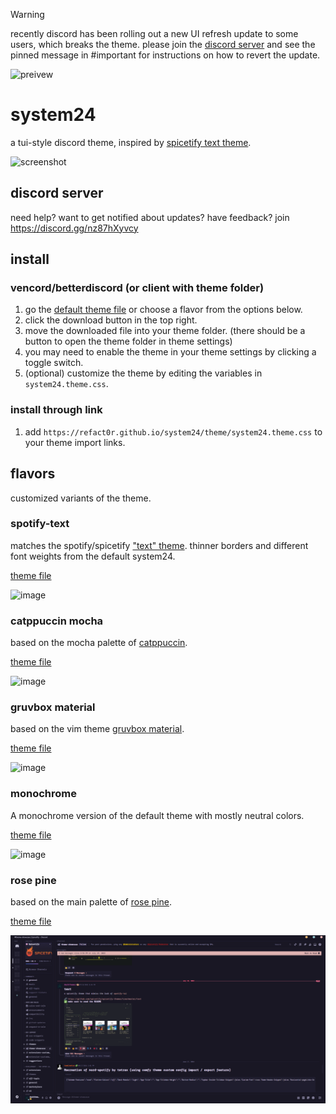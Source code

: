 > [!WARNING]  
> recently discord has been rolling out a new UI refresh update to some users, which breaks the theme. please join the [discord server](https://discord.gg/nz87hXyvcy) and see the pinned message in #important for instructions on how to revert the update.

![preivew](/assets/preview.png)

# system24

a tui-style discord theme, inspired by [spicetify text theme](https://github.com/spicetify/spicetify-themes/tree/master/text).

![screenshot](/assets/screenshot3.png)

## discord server

need help? want to get notified about updates? have feedback? join <https://discord.gg/nz87hXyvcy>

## install

### vencord/betterdiscord (or client with theme folder)

1. go the [default theme file](https://github.com/refact0r/system24/blob/main/theme/system24.theme.css) or choose a flavor from the options below.
2. click the download button in the top right.
3. move the downloaded file into your theme folder. (there should be a button to open the theme folder in theme settings)
4. you may need to enable the theme in your theme settings by clicking a toggle switch.
5. (optional) customize the theme by editing the variables in `system24.theme.css`.

### install through link

1. add `https://refact0r.github.io/system24/theme/system24.theme.css` to your theme import links.

## flavors

customized variants of the theme.

### spotify-text

matches the spotify/spicetify ["text" theme](https://github.com/spicetify/spicetify-themes/tree/master/text). thinner borders and different font weights from the default system24.

[theme file](https://github.com/refact0r/system24/blob/main/theme/flavors/spotify-text.theme.css)

![image](https://github.com/user-attachments/assets/f459f9fc-7b6c-4e9d-a8c9-4adefb0be417)

### catppuccin mocha

based on the mocha palette of [catppuccin](https://catppuccin.com/palette).

[theme file](https://github.com/refact0r/system24/blob/main/theme/flavors/catppuccin-mocha.theme.css)

![image](https://github.com/user-attachments/assets/994d35f6-90d8-4f99-bfce-c3df13f415d4)

### gruvbox material

based on the vim theme [gruvbox material](https://github.com/sainnhe/gruvbox-material).

[theme file](https://github.com/refact0r/system24/blob/main/theme/flavors/gruvbox-material.theme.css)

![image](/assets/gruv-material.png)

### monochrome

A monochrome version of the default theme with mostly neutral colors.

[theme file](https://github.com/refact0r/system24/blob/main/theme/flavors/monochrome.theme.css)

![image](/assets/monochrome.png)

### rose pine

based on the main palette of [rose pine](https://rosepinetheme.com/palette/).

[theme file](https://github.com/refact0r/system24/blob/main/theme/flavors/rosepine.theme.css)

![image](/assets/rosepine.png)

